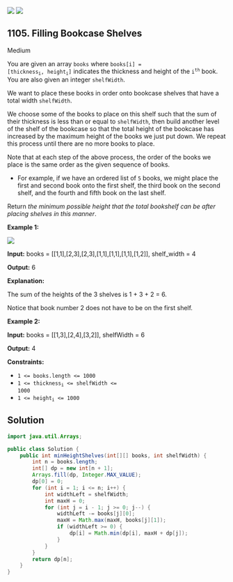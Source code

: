 [![](https://img.shields.io/github/stars/javadev/LeetCode-in-Java?label=Stars&style=flat-square)](https://github.com/javadev/LeetCode-in-Java)
[![](https://img.shields.io/github/forks/javadev/LeetCode-in-Java?label=Fork%20me%20on%20GitHub%20&style=flat-square)](https://github.com/javadev/LeetCode-in-Java/fork)

## 1105\. Filling Bookcase Shelves

Medium

You are given an array `books` where <code>books[i] = [thickness<sub>i</sub>, height<sub>i</sub>]</code> indicates the thickness and height of the <code>i<sup>th</sup></code> book. You are also given an integer `shelfWidth`.

We want to place these books in order onto bookcase shelves that have a total width `shelfWidth`.

We choose some of the books to place on this shelf such that the sum of their thickness is less than or equal to `shelfWidth`, then build another level of the shelf of the bookcase so that the total height of the bookcase has increased by the maximum height of the books we just put down. We repeat this process until there are no more books to place.

Note that at each step of the above process, the order of the books we place is the same order as the given sequence of books.

*   For example, if we have an ordered list of `5` books, we might place the first and second book onto the first shelf, the third book on the second shelf, and the fourth and fifth book on the last shelf.

Return _the minimum possible height that the total bookshelf can be after placing shelves in this manner_.

**Example 1:**

![](https://assets.leetcode.com/uploads/2019/06/24/shelves.png)

**Input:** books = \[\[1,1],[2,3],[2,3],[1,1],[1,1],[1,1],[1,2]], shelf\_width = 4

**Output:** 6

**Explanation:** 

The sum of the heights of the 3 shelves is 1 + 3 + 2 = 6. 

Notice that book number 2 does not have to be on the first shelf.

**Example 2:**

**Input:** books = \[\[1,3],[2,4],[3,2]], shelfWidth = 6

**Output:** 4

**Constraints:**

*   `1 <= books.length <= 1000`
*   <code>1 <= thickness<sub>i</sub> <= shelfWidth <= 1000</code>
*   <code>1 <= height<sub>i</sub> <= 1000</code>

## Solution

```java
import java.util.Arrays;

public class Solution {
    public int minHeightShelves(int[][] books, int shelfWidth) {
        int n = books.length;
        int[] dp = new int[n + 1];
        Arrays.fill(dp, Integer.MAX_VALUE);
        dp[0] = 0;
        for (int i = 1; i <= n; i++) {
            int widthLeft = shelfWidth;
            int maxH = 0;
            for (int j = i - 1; j >= 0; j--) {
                widthLeft -= books[j][0];
                maxH = Math.max(maxH, books[j][1]);
                if (widthLeft >= 0) {
                    dp[i] = Math.min(dp[i], maxH + dp[j]);
                }
            }
        }
        return dp[n];
    }
}
```